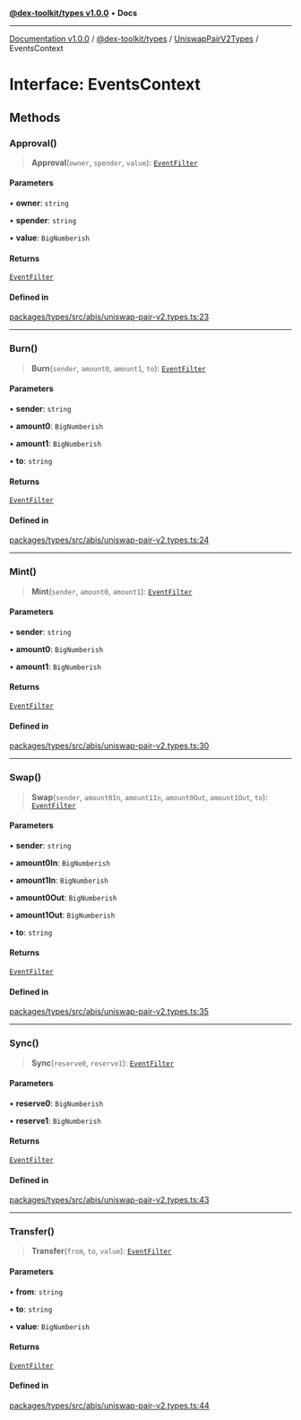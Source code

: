 [**@dex-toolkit/types v1.0.0**](../../../README.md) • **Docs**

***

[Documentation v1.0.0](../../../../../packages.md) / [@dex-toolkit/types](../../../README.md) / [UniswapPairV2Types](../README.md) / EventsContext

# Interface: EventsContext

## Methods

### Approval()

> **Approval**(`owner`, `spender`, `value`): [`EventFilter`](../../../type-aliases/EventFilter.md)

#### Parameters

• **owner**: `string`

• **spender**: `string`

• **value**: `BigNumberish`

#### Returns

[`EventFilter`](../../../type-aliases/EventFilter.md)

#### Defined in

[packages/types/src/abis/uniswap-pair-v2.types.ts:23](https://github.com/niZmosis/dex-toolkit/blob/3d8b41b44787b30fbea5de3ab4737662ffb61bc8/packages/types/src/abis/uniswap-pair-v2.types.ts#L23)

***

### Burn()

> **Burn**(`sender`, `amount0`, `amount1`, `to`): [`EventFilter`](../../../type-aliases/EventFilter.md)

#### Parameters

• **sender**: `string`

• **amount0**: `BigNumberish`

• **amount1**: `BigNumberish`

• **to**: `string`

#### Returns

[`EventFilter`](../../../type-aliases/EventFilter.md)

#### Defined in

[packages/types/src/abis/uniswap-pair-v2.types.ts:24](https://github.com/niZmosis/dex-toolkit/blob/3d8b41b44787b30fbea5de3ab4737662ffb61bc8/packages/types/src/abis/uniswap-pair-v2.types.ts#L24)

***

### Mint()

> **Mint**(`sender`, `amount0`, `amount1`): [`EventFilter`](../../../type-aliases/EventFilter.md)

#### Parameters

• **sender**: `string`

• **amount0**: `BigNumberish`

• **amount1**: `BigNumberish`

#### Returns

[`EventFilter`](../../../type-aliases/EventFilter.md)

#### Defined in

[packages/types/src/abis/uniswap-pair-v2.types.ts:30](https://github.com/niZmosis/dex-toolkit/blob/3d8b41b44787b30fbea5de3ab4737662ffb61bc8/packages/types/src/abis/uniswap-pair-v2.types.ts#L30)

***

### Swap()

> **Swap**(`sender`, `amount0In`, `amount1In`, `amount0Out`, `amount1Out`, `to`): [`EventFilter`](../../../type-aliases/EventFilter.md)

#### Parameters

• **sender**: `string`

• **amount0In**: `BigNumberish`

• **amount1In**: `BigNumberish`

• **amount0Out**: `BigNumberish`

• **amount1Out**: `BigNumberish`

• **to**: `string`

#### Returns

[`EventFilter`](../../../type-aliases/EventFilter.md)

#### Defined in

[packages/types/src/abis/uniswap-pair-v2.types.ts:35](https://github.com/niZmosis/dex-toolkit/blob/3d8b41b44787b30fbea5de3ab4737662ffb61bc8/packages/types/src/abis/uniswap-pair-v2.types.ts#L35)

***

### Sync()

> **Sync**(`reserve0`, `reserve1`): [`EventFilter`](../../../type-aliases/EventFilter.md)

#### Parameters

• **reserve0**: `BigNumberish`

• **reserve1**: `BigNumberish`

#### Returns

[`EventFilter`](../../../type-aliases/EventFilter.md)

#### Defined in

[packages/types/src/abis/uniswap-pair-v2.types.ts:43](https://github.com/niZmosis/dex-toolkit/blob/3d8b41b44787b30fbea5de3ab4737662ffb61bc8/packages/types/src/abis/uniswap-pair-v2.types.ts#L43)

***

### Transfer()

> **Transfer**(`from`, `to`, `value`): [`EventFilter`](../../../type-aliases/EventFilter.md)

#### Parameters

• **from**: `string`

• **to**: `string`

• **value**: `BigNumberish`

#### Returns

[`EventFilter`](../../../type-aliases/EventFilter.md)

#### Defined in

[packages/types/src/abis/uniswap-pair-v2.types.ts:44](https://github.com/niZmosis/dex-toolkit/blob/3d8b41b44787b30fbea5de3ab4737662ffb61bc8/packages/types/src/abis/uniswap-pair-v2.types.ts#L44)
